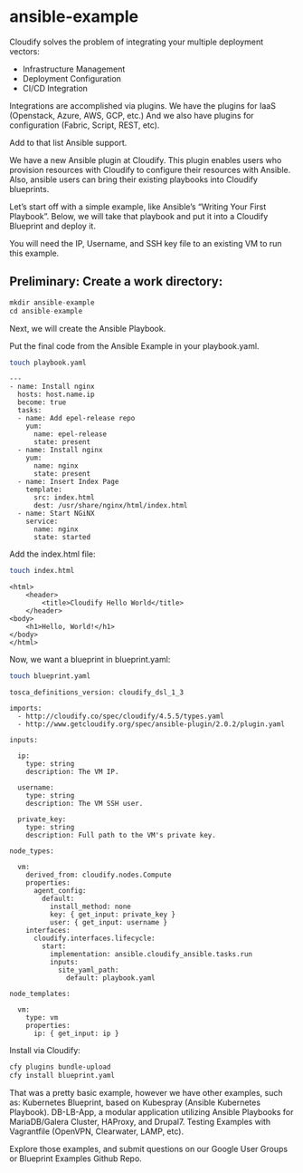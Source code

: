 # ansible-example

Cloudify solves the problem of integrating your multiple deployment vectors:
  - Infrastructure Management
  - Deployment Configuration
  - CI/CD Integration

Integrations are accomplished via plugins. We have the plugins for IaaS (Openstack, Azure, AWS, GCP, etc.) And we also have plugins for configuration (Fabric, Script, REST, etc).

Add to that list Ansible support.

We have a new Ansible plugin at Cloudify. This plugin enables users who provision resources with Cloudify to configure their resources with Ansible. Also, ansible users can bring their existing playbooks into Cloudify blueprints.

Let’s start off with a simple example, like Ansible’s “Writing Your First Playbook”. Below, we will take that playbook and put it into a Cloudify Blueprint and deploy it.

You will need the IP, Username, and SSH key file to an existing VM to run this example.

## Preliminary: Create a work directory:

```python
mkdir ansible-example
cd ansible-example
```

Next, we will create the Ansible Playbook.

Put the final code from the Ansible Example in your playbook.yaml.

```bash
touch playbook.yaml
```

```
---
- name: Install nginx
  hosts: host.name.ip
  become: true
  tasks:
  - name: Add epel-release repo
    yum:
      name: epel-release
      state: present
  - name: Install nginx
    yum:
      name: nginx
      state: present
  - name: Insert Index Page
    template:
      src: index.html
      dest: /usr/share/nginx/html/index.html
  - name: Start NGiNX
    service:
      name: nginx
      state: started
```

Add the index.html file:

```bash
touch index.html
```

```
<html>
    <header>
        <title>Cloudify Hello World</title>
    </header>
<body>
    <h1>Hello, World!</h1>
</body>
</html>
```

Now, we want a blueprint in blueprint.yaml:

```bash
touch blueprint.yaml
```

```
tosca_definitions_version: cloudify_dsl_1_3

imports:
  - http://cloudify.co/spec/cloudify/4.5.5/types.yaml
  - http://www.getcloudify.org/spec/ansible-plugin/2.0.2/plugin.yaml

inputs:

  ip:
    type: string
    description: The VM IP.

  username:
    type: string
    description: The VM SSH user.

  private_key:
    type: string
    description: Full path to the VM's private key.

node_types:

  vm:
    derived_from: cloudify.nodes.Compute
    properties:
      agent_config:
        default:
          install_method: none
          key: { get_input: private_key }
          user: { get_input: username }
    interfaces:
      cloudify.interfaces.lifecycle:
        start:
          implementation: ansible.cloudify_ansible.tasks.run
          inputs:
            site_yaml_path:
              default: playbook.yaml

node_templates:

  vm:
    type: vm
    properties:
      ip: { get_input: ip }
```

Install via Cloudify:

```bash
cfy plugins bundle-upload
cfy install blueprint.yaml
```

That was a pretty basic example, however we have other examples, such as:
Kubernetes Blueprint, based on Kubespray (Ansible Kubernetes Playbook).
DB-LB-App, a modular application utilizing Ansible Playbooks for MariaDB/Galera Cluster, HAProxy, and Drupal7.
Testing Examples with Vagrantfile (OpenVPN, Clearwater, LAMP, etc).

Explore those examples, and submit questions on our Google User Groups or Blueprint Examples Github Repo.

